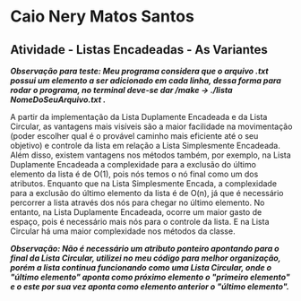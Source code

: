 # Caio Nery Matos Santos
## Atividade - Listas Encadeadas - As Variantes

***Observação para teste: Meu programa considera que o arquivo .txt possui um elemento a ser adicionado em cada linha, dessa forma para rodar o programa, no terminal deve-se dar /make -> ./lista NomeDoSeuArquivo.txt .***

A partir da implementação da Lista Duplamente Encadeada e da Lista Circular, as vantagens mais visíveis são a maior facilidade na movimentação (poder escolher qual é o provável caminho mais eficiente até o seu objetivo) e controle da lista em relação a Lista Simplesmente Encadeada. 
Além disso, existem vantagens nos métodos também, por exemplo, na Lista Duplamente Encadeada a complexidade para a exclusão do último elemento da lista é de O(1), pois nós temos o nó final como um dos atributos. Enquanto que na Lista Simplesmente Encada, a complexidade para a exclusão do último elemento da lista é de O(n), já que é necessário percorrer a lista através dos nós para chegar no último elemento.
No entanto, na Lista Duplamente Encadeada, ocorre um maior gasto de espaço, pois é necessário mais nós para o controle da lista. E na Lista Circular há uma maior complexidade nos métodos da classe.

***Observação: Não é necessário um atributo ponteiro apontando para o final da Lista Circular, utilizei no meu código para melhor organização, porém a lista continua funcionando como uma Lista Circular, onde o "último elemento" aponta como próximo elemento o "primeiro elemento" e o este por sua vez aponta como elemento anterior o "último elemento".***